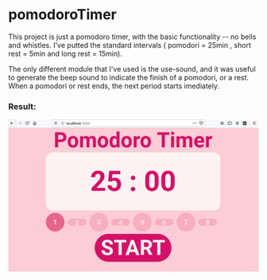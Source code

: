 # pomodoroTimer

This project is just a pomodoro timer, with the basic functionality -- no bells and whistles. I've putted the standard intervals ( pomodori = 25min , short rest = 5min and long rest = 15min).

The only different module that I've used is the use-sound, and it was useful to generate the beep sound to indicate the finish of a pomodori, or a rest. When a pomodori or rest ends, the next period starts imediately.

### Result:

![result](/resultImgs/pomodoroTimer.png)
